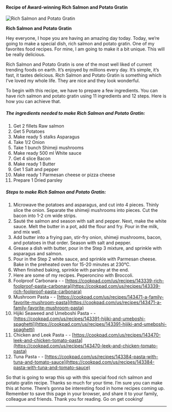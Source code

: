             

#### Recipe of Award-winning Rich Salmon and Potato Gratin

![Rich Salmon and Potato Gratin](https://img-global.cpcdn.com/recipes/4809783824613376/751x532cq70/rich-salmon-and-potato-gratin-recipe-main-photo.jpg)

**Rich Salmon and Potato Gratin**

Hey everyone, I hope you are having an amazing day today. Today, we’re going to make a special dish, rich salmon and potato gratin. One of my favorites food recipes. For mine, I am going to make it a bit unique. This will be really delicious.

Rich Salmon and Potato Gratin is one of the most well liked of current trending foods on earth. It’s enjoyed by millions every day. It’s simple, it’s fast, it tastes delicious. Rich Salmon and Potato Gratin is something which I’ve loved my whole life. They are nice and they look wonderful.

To begin with this recipe, we have to prepare a few ingredients. You can have rich salmon and potato gratin using 11 ingredients and 12 steps. Here is how you can achieve that.

##### The ingredients needed to make Rich Salmon and Potato Gratin:

1.  Get 2 fillets Raw salmon
2.  Get 5 Potatoes
3.  Make ready 5 stalks Asparagus
4.  Take 1/2 Onion
5.  Take 1 bunch Shimeji mushrooms
6.  Make ready 500 ml White sauce
7.  Get 4 slice Bacon
8.  Make ready 1 Butter
9.  Get 1 Salt and pepper
10.  Make ready 1 Parmesan cheese or pizza cheese
11.  Prepare 1 Dried parsley

##### Steps to make Rich Salmon and Potato Gratin:

1.  Microwave the potatoes and asparagus, and cut into 4 pieces. Thinly slice the onion. Separate the shimeji mushrooms into pieces. Cut the bacon into 1-2 cm wide strips.
2.  Sauté the salmon and season with salt and pepper. Next, make the white sauce. Melt the butter in a pot, add the flour and fry. Pour in the milk, and mix well.
3.  Add butter into a frying pan, stir-fry onion, shimeji mushrooms, bacon, and potatoes in that order. Season with salt and pepper.
4.  Grease a dish with butter, pour in the Step 3 mixture, and sprinkle with asparagus and salmon.
5.  Pour in the Step 2 white sauce, and sprinkle with Parmesan cheese. Bake in the preheated oven for 15-20 minutes at 230℃.
6.  When finished baking, sprinkle with parsley at the end.
7.  Here are some of my recipes. Peperoncino with Broccoli.
8.  Foolproof Carbonara - - [https://cookpad.com/us/recipes/143339-rich-foolproof-pasta-carbonara](https://cookpad.com/us/recipes/143339-rich-foolproof-pasta-carbonara)
9.  Mushroom Pasta - - [https://cookpad.com/us/recipes/143471-a-family-favorite-mushroom-pasta](https://cookpad.com/us/recipes/143471-a-family-favorite-mushroom-pasta)
10.  Hijiki Seaweed and Umeboshi Pasta - - [https://cookpad.com/us/recipes/143391-hijiki-and-umeboshi-spaghetti](https://cookpad.com/us/recipes/143391-hijiki-and-umeboshi-spaghetti)
11.  Chicken and Leek Pasta - - [https://cookpad.com/us/recipes/143470-leek-and-chicken-tomato-pasta](https://cookpad.com/us/recipes/143470-leek-and-chicken-tomato-pasta)
12.  Tuna Pasta - - [https://cookpad.com/us/recipes/143384-pasta-with-tuna-and-tomato-sauce](https://cookpad.com/us/recipes/143384-pasta-with-tuna-and-tomato-sauce)

So that is going to wrap this up with this special food rich salmon and potato gratin recipe. Thanks so much for your time. I’m sure you can make this at home. There’s gonna be interesting food in home recipes coming up. Remember to save this page in your browser, and share it to your family, colleague and friends. Thank you for reading. Go on get cooking!

* * *